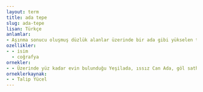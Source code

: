 ```yaml
---
layout: term
title: ada tepe
slug: ada-tepe
lisan: Türkçe
anlamlar:
- Aşınma sonucu oluşmuş düzlük alanlar üzerinde bir ada gibi yükselen tepe
ozellikler:
- - isim
  - coğrafya
ornekler:
- - Üzerinde yüz kadar evin bulunduğu Yeşilada, ıssız Can Ada, göl sathı üzerinde kalmış ada tepelerdir.
orneklerkaynak:
- - Talip Yücel
---
```

